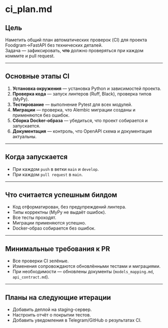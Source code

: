# ci_plan.md

## Цель
Наметить общий план автоматических проверок (CI) для проекта Foodgram→FastAPI без технических деталей.  
Задача — зафиксировать, **что** должно проверяться при каждом коммите и pull request.

---

## Основные этапы CI
1. **Установка окружения** — установка Python и зависимостей проекта.  
2. **Проверка кода** — запуск линтеров (Ruff, Black), проверка типов (MyPy).  
3. **Тестирование** — выполнение Pytest для всех модулей.  
4. **Миграции** — проверка, что Alembic миграции созданы и применяются без ошибок.  
5. **Сборка Docker-образа** — убедиться, что проект собирается и запускается.  
6. **Документация** — контроль, что OpenAPI схема и документация актуальны.  

---

## Когда запускается
- При каждом `push` в ветки `main` и `develop`.  
- При каждом `pull request` в `main`.  

---

## Что считается успешным билдом
- Код отформатирован, без предупреждений линтера.  
- Типы корректны (MyPy не выдаёт ошибок).  
- Все тесты проходят.  
- Миграции применяются успешно.  
- Docker-образ собирается без ошибок.  

---

## Минимальные требования к PR
- Все проверки CI зелёные.  
- Изменения сопровождаются обновлёнными тестами и миграциями.  
- При необходимости — обновлены документы (`models_mapping.md`, `api_contract.md`).  

---

## Планы на следующие итерации
- Добавить деплой на staging-сервер.  
- Настроить отчёт о покрытии тестов.  
- Добавить уведомления в Telegram/GitHub о результатах CI.  
